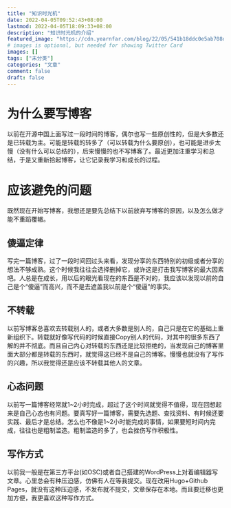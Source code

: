 ```yaml
---
title: "知识时光机"
date: 2022-04-05T09:52:43+08:00
lastmod: 2022-04-05T18:09:33+08:00
description: "知识时光机的介绍"
featured_image: "https://cdn.yearnfar.com/blog/22/05/541b18ddc0e5ab708d4035516aeb0cec.jpg"
# images is optional, but needed for showing Twitter Card
images: []
tags: ["未分类"]
categories: "文章"
comment: false
draft: false
---
```


# 为什么要写博客

以前在开源中国上面写过一段时间的博客，偶尔也写一些原创性的，但是大多数还是已转载为主。可能是转载的转多了（可以转载为什么要原创），也可能是进步太慢（没有什么可以总结的），后来慢慢的也不写博客了。最近更加注重学习和总结，于是又重新拾起博客，让它记录我学习和成长的过程。

# 应该避免的问题

既然现在开始写博客，我想还是要先总结下以前放弃写博客的原因，以及怎么做才能不重蹈覆辙。

## 傻逼定律

写完一篇博客，过了一段时间回过头来看，发现分享的东西特别的初级或者分享的想法不够成熟。这个时候我往往会选择删掉它，或许这是打击我写博客的最大因素吧。人总是在成长，用以后的眼光看现在的东西是不对的，我应该以发现以前的自己是个“傻逼”而高兴，而不是去遮盖我以前是个“傻逼”的事实。

## 不转载

以前写博客总喜欢去转载别人的，或者大多数是别人的，自己只是在它的基础上重新组织下。转载就好像写代码的时候直接Copy别人的代码，对其中的很多东西了解的并不彻底。而且自己内心对转载的东西还是比较拒绝的，当发现自己的博客里面大部分都是转载的东西时，就觉得这已经不是自己的博客。慢慢也就没有了写作的兴趣，所以我觉得还是应该不转载其他人的文章。

## 心态问题

以前写一篇博客经常就1~2小时完成，超过了这个时间就觉得不值得，现在回想起来是自己心态也有问题。要真写好一篇博客，需要先选题、查找资料、有时候还要实践、最后才是总结。怎么也不像是1~2小时能完成的事情，如果要短时间内完成，往往也是粗制滥造。粗制滥造的多了，也会挫伤写作积极性。

## 写作方式

以前我一般是在第三方平台(如OSC)或者自己搭建的WordPress上对着编辑器写文章。心里总会有种压迫感，仿佛有人在等我提交。现在改用Hugo+Github Pages，就没有这种压迫感，不发布就不提交，文章保存在本地。而且要迁移也更加方便，我更喜欢这种写作方式。
